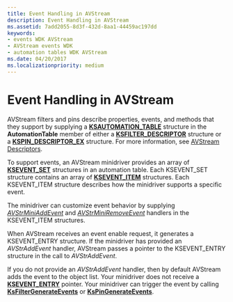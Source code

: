 ```yaml
---
title: Event Handling in AVStream
description: Event Handling in AVStream
ms.assetid: 7add2055-8d3f-432d-8aa1-44459ac197dd
keywords:
- events WDK AVStream
- AVStream events WDK
- automation tables WDK AVStream
ms.date: 04/20/2017
ms.localizationpriority: medium
---
```


# Event Handling in AVStream





AVStream filters and pins describe properties, events, and methods that they support by supplying a [**KSAUTOMATION\_TABLE**](https://docs.microsoft.com/windows-hardware/drivers/ddi/content/ks/ns-ks-ksautomation_table_) structure in the **AutomationTable** member of either a [**KSFILTER\_DESCRIPTOR**](https://docs.microsoft.com/windows-hardware/drivers/ddi/content/ks/ns-ks-_ksfilter_descriptor) structure or a [**KSPIN\_DESCRIPTOR\_EX**](https://docs.microsoft.com/windows-hardware/drivers/ddi/content/ks/ns-ks-_kspin_descriptor_ex) structure. For more information, see [AVStream Descriptors](avstream-descriptors.md).

To support events, an AVStream minidriver provides an array of [**KSEVENT\_SET**](https://docs.microsoft.com/windows-hardware/drivers/ddi/content/ks/ns-ks-ksevent_set) structures in an automation table. Each KSEVENT\_SET structure contains an array of [**KSEVENT\_ITEM**](https://docs.microsoft.com/windows-hardware/drivers/ddi/content/ks/ns-ks-ksevent_item) structures. Each KSEVENT\_ITEM structure describes how the minidriver supports a specific event.

The minidriver can customize event behavior by supplying [*AVStrMiniAddEvent*](https://docs.microsoft.com/windows-hardware/drivers/ddi/content/ks/nc-ks-pfnksaddevent) and [*AVStrMiniRemoveEvent*](https://docs.microsoft.com/windows-hardware/drivers/ddi/content/ks/nc-ks-pfnksremoveevent) handlers in the KSEVENT\_ITEM structures.

When AVStream receives an event enable request, it generates a KSEVENT\_ENTRY structure. If the minidriver has provided an *AVStrAddEvent* handler, AVStream passes a pointer to the KSEVENT\_ENTRY structure in the call to *AVStrAddEvent*.

If you do not provide an *AVStrAddEvent* handler, then by default AVStream adds the event to the object list. Your minidriver does not receive a [**KSEVENT\_ENTRY**](https://docs.microsoft.com/windows-hardware/drivers/ddi/content/ks/ns-ks-_ksevent_entry) pointer. Your minidriver can trigger the event by calling [**KsFilterGenerateEvents**](https://docs.microsoft.com/windows-hardware/drivers/ddi/content/ks/nf-ks-ksfiltergenerateevents) or [**KsPinGenerateEvents**](https://docs.microsoft.com/windows-hardware/drivers/ddi/content/ks/nf-ks-kspingenerateevents).

 

 




